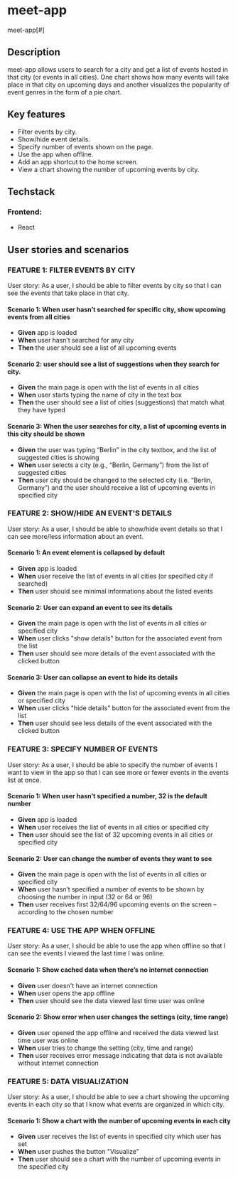 # meet-app

meet-app[#]

## Description
meet-app allows users to search for a city and get a list of events hosted in that city (or events in all cities). One chart shows how many events will take place in that city on upcoming days and another visualizes the popularity of event genres in the form of a pie chart.


## Key features

- Filter events by city.
- Show/hide event details.
- Specify number of events shown on the page.
- Use the app when offline.
- Add an app shortcut to the home screen.
- View a chart showing the number of upcoming events by city.

## Techstack

### Frontend:

- React

## User stories and scenarios

### FEATURE 1: FILTER EVENTS BY CITY

User story: As a user, I should be able to filter events by city so that I can see the events that take place in that city.

#### Scenario 1: When user hasn’t searched for specific city, show upcoming events from all cities

- **Given** app is loaded
- **When** user hasn’t searched for any city
- **Then** the user should see a list of all upcoming events

#### Scenario 2: user should see a list of suggestions when they search for city.

- **Given** the main page is open with the list of events in all cities
- **When** user starts typing the name of city in the text box
- **Then** the user should see a list of cities (suggestions) that match what they have typed

#### Scenario 3: When the user searches for city, a list of upcoming events in this city should be shown

- **Given** the user was typing “Berlin” in the city textbox, and the list of suggested cities is showing
- **When** user selects a city (e.g., “Berlin, Germany”) from the list of suggested cities
- **Then** user city should be changed to the selected city (i.e. “Berlin, Germany”) and the user should receive a list of upcoming events in specified city

### FEATURE 2: SHOW/HIDE AN EVENT'S DETAILS

User story: As a user, I should be able to show/hide event details so that I can see more/less information about an event.

#### Scenario 1: An event element is collapsed by default

- **Given** app is loaded
- **When** user receive the list of events in all cities (or specified city if searched)
- **Then** user should see minimal informations about the listed events

#### Scenario 2: User can expand an event to see its details

- **Given** the main page is open with the list of events in all cities or specified city
- **When** user clicks "show details" button for the associated event from the list
- **Then** user should see more details of the event associated with the clicked button

#### Scenario 3: User can collapse an event to hide its details

- **Given** the main page is open with the list of upcoming events in all cities or specified city
- **When** user clicks "hide details" button for the associated event from the list
- **Then** user should see less details of the event associated with the clicked button

### FEATURE 3: SPECIFY NUMBER OF EVENTS

User story: As a user, I should be able to specify the number of events I want to view in the app so that I can see more or fewer events in the events list at once.

#### Scenario 1: When user hasn’t specified a number, 32 is the default number

- **Given** app is loaded
- **When** user receives the list of events in all cities or specified city
- **Then** user should see the list of 32 upcoming events in all cities or specified city

#### Scenario 2: User can change the number of events they want to see

- **Given** the main page is open with the list of events in all cities or specified city
- **When** user hasn’t specified a number of events to be shown by choosing the number in input (32 or 64 or 96)
- **Then** user receives first 32/64/96 upcoming events on the screen – according to the chosen number

### FEATURE 4: USE THE APP WHEN OFFLINE

User story: As a user, I should be able to use the app when offline so that I can see the events I viewed the last time I was online.

#### Scenario 1: Show cached data when there’s no internet connection

- **Given** user doesn't have an internet connection
- **When** user opens the app offline
- **Then** user should see the data viewed last time user was online

#### Scenario 2: Show error when user changes the settings (city, time range)

- **Given** user opened the app offline and received the data viewed last time user was online
- **When** user tries to change the setting (city, time and range)
- **Then** user receives error message indicating that data is not available without internet connection

### FEATURE 5: DATA VISUALIZATION

User story: As a user, I should be able to see a chart showing the upcoming events in each city so that I know what events are organized in which city.

#### Scenario 1: Show a chart with the number of upcoming events in each city

- **Given** user receives the list of events in specified city which user has set
- **When** user pushes the button "Visualize"
- **Then** user should see a chart with the number of upcoming events in the specified city
